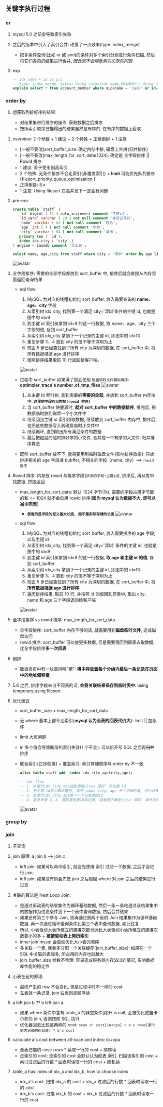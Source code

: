 ## 关键字执行过程

### or

1. mysql 5.0 之前会导致索引失效
2. 之后的版本中引入了索引合并: 改善了一点效率(type: index_merge)

   - 把多条件查询(比如 or 或 and)的条件对多个索引分别进行条件扫描, 然后将它们各自的结果进行合并, _因此就不会导致索引失效的问题_

3. exp

   ```sql
   -- idx_name + id is pri
   -- type: index_merge, extra: Using union(idx_name,PRIMARY); Using where
   explain select * from account_member where nickname = 'zack' or id=9;
   ```

### order by

0. 想获取到排好序的结果:

   - 对结果集进行排序的操作: 获取数据之后排序
   - 按照索引顺序扫描得出的结果自然是有序的: 在有序的数据上截取

1. overview: 2 个参数 + 1 建议 + 2 个特殊 + 正排倒排 + 1 注意

   - [一般不要改]sort_buffer_size: 确定内存中排, 磁盘上外排{归并排序}
   - [一般不要改]max_length_for_sort_data(1024): 确定是 全字段排序 || Rowid 排序
   - 1 建议: 善于使用副高索引
   - 2 个特殊: 无条件排序不会走索引{非覆盖索引} + **limit** 可能优先队列排序{filesort_priority_queue_optimization }
   - 正排倒排: 8.x
   - 1 注意: Using filesort 在高并发下一定会有问题

2. pre-env

   ```sql
   create table `staff` (
      `id` bigint ( 11 ) auto_increment comment '主键id',
      `id_card` varchar ( 20 ) not null comment '身份证号码',
      `name` varchar ( 64 ) not null comment '姓名',
      `age` int ( 4 ) not null comment '年龄',
      `city` varchar ( 64 ) not null comment '城市',
      primary key ( `id`),
      index idx_city ( `city` )
   ) engine = innodb comment '员工表';

   select name, age,city from staff where city = '深圳' order by age limit 10;
   ```

   ![avatar](/static/image/db/mysql-key-orderby-data.png)

3. 全字段排序: 需要的全部字段都放到 sort_buffer 中, 排序后就会直接从内存里面返回查询结果

   - sql flow

     1. MySQL 为对应的线程初始化 sort_buffer, 放入需要查询的 **name、age、city** 字段
     2. 从索引树 idx_city, 找到第一个满足 city='深圳’条件的主键 id, 也就是图中的 id=9
     3. 到主键 id 索引树拿到 id=9 的这一行数据, 取 name、age、city 三个字段的值, 存到 sort_buffer
     4. 从索引树 idx_city 拿到下一个记录的主键 id, 即图中的 id=13
     5. 重复步骤 3、4 直到 city 的值不等于深圳为止
     6. 前面 5 步已经查找到了所有 city 为深圳的数据, 在 sort_buffer 中, 将所有数据根据 age 进行排序
     7. 按照排序结果取前 10 行返回给客户端。

     ![avatar](/static/image/db/mysql-key-orderby-mem-flow.png)

   - 过程中 sort_buffer 如果满了则会使用 `磁盘临时文件辅助排序`: **optimzier_trace's number_of_tmp_files**
     ![avatar](/static/image/db/mysql-key-orderby-optra-disk.png)

     1. 从主键 Id 索引树, 拿到需要的**需要的全部**, 并放到 sort_buffer 内存块中: **`这里的字段可以控制(rowid 排序)`**
     2. 当 sort_buffer 快要满时, **就对 sort_buffer 中的数据排序**, 排完后, 把数据临时放到磁盘一个小文件中
     3. 继续回到主键 id 索引树取数据, 继续放到 sort_buffer 内存中, 排序后, 也把这些数据写入到磁盘临时小文件中
     4. 继续循环, 直到取出所有满足条件的数据
     5. 最后把磁盘的临时排好序的小文件, 合并成一个有序的大文件: 归并排序算法

   - 既然 sort_buffer 放不下, 就需要用到临时磁盘文件{影响排序效率}: 只放排序相关的 age 字段进 bubffer, 不相关的字段（name, city）==> `rowid 排序`

4. Rowid 排序: 内存放 rowid 与排序字段{`排序的字段+主键id`}, 排序后, 再从库中找数据, 拼接返回

   - max_length_for_sort_data: 默认 1024 字节(1k), 需要的字段占用字节数的和 <= 1024 就不会启用 rowid 排序{**因为 mysql 认为数据不大, 却可以减少回表**}

     - **`使用的是字段的定义最大长度, 而不是实际存储的长度`**
       ![avatar](/static/image/db/mysql-key-orderby-optra-rowid.png)

   - sql flow

     1. MySQL 为对应的线程初始化 sort_buffer, 放入需要排序的 age 字段, 以及主键 id
     2. 从索引树 idx_city, 找到第一个满足 city='深圳' 条件的主键 id, 也就是图中的 id=9
     3. 到主键 id 索引树拿到 id=9 的这一行数据, **取 age 和主键 id 的值**, 存到 sort_buffer
     4. 从索引树 idx_city 拿到下一个记录的主键 id, 即图中的 id=13
     5. 重复步骤 3、4 直到 city 的值不等于深圳为止
     6. 前面 5 步已经查找到了所有 city 为深圳的数据, 在 sort_buffer 中, 将**所有数据根据 age 进行排序**
     7. 遍历排序结果, 取前 10 行, 并按照 id 的值回到原表中, 取出 city、name 和 age 三个字段返回给客户端

     ![avatar](/static/image/db/mysql-key-orderby-rowid.png)

5. 全字段排序 vs rowid 排序: max_length_for_sort_data

   - 全字段排序: sort_buffer 内存不够的话, 就需要用到**磁盘临时文件**, 造成磁盘访问
   - rowid 排序: sort_buffer 可以放更多数据, 但是需要再回到原表去取数据, 比全字段排序**多一次回表**

6. 倒排

   - 数据页页中有一块空间叫"槽": **槽中存放着每个分组内最后一条记录在页面中的地址偏移量**

7. 5.6 之后, 排序字段来自不同表的话, **会将关联结果保存到临时表中**: using temporary;using filesort
8. 优化建议

   - sort_buffer_size + max_length_for_sort_data
   - 无 where 基本上都不走索引{**mysql 认为全表的回表代价大**}: limit || 加条件
   - limit 大页问题
   - in 多个值会导致断层的索引失效{1 个不会}: 可以拆开写 SQL 之后再~~归并~~排序
   - 联合索引{正排倒排} + 覆盖索引: 索引存储顺序与 order by 不一致

     ```sql
     alter table staff add  index idx_city_age(city,age);

     -- sql flow
     -- 1. 从索引idx_city_age找到满足city='深圳’ 的主键 id
     -- 2. 到主键 id索引取出整行, 拿到 name、city、age 三个字段的值, 作为结果集的一部分直接返回
     -- 3. 从索引idx_city_age取下一个记录主键id
     -- 4. 重复步骤 2、3, 直到查到第10条记录, 或者是不满足city='深圳' 条件时循环结束
     ```

     ![avatar](/static/image/db/mysql-key-orderby-opt-flowr.png)

### group by

### join

1. 子查询
2. join 原理: a join b --> join c

   - left join: 如果可以命中索引, 就会先使用 索引 过滤一下数据, 之后才会进行 join;
   - left join: 如果没有则会先做 join 之后根据 where 对 join 之后的结果进行过滤

3. 关联的算法是 Nest Loop Join:

   - 是通过驱动表的结果集作为循环基础数据, 然后一条一条地通过该结果集中的数据作为过滤条件到下一个表中查询数据, 然后合并结果
   - 如果还有第三个参与 Join, 则再通过前两个表的 Join 结果集作为循环基础数据, 再一次通过循环查询条件到第三个表中查询数据, 如此往复
   - 所以, 小表驱动大表所建立的连接次数也远比大表驱动小表所建立的连接次数要小的多 + **被被驱动表上简历索引**
   - inner join mysql 会自动优化大小表的顺序
   - 多关联一个表, 就会多分配一个关联缓存(join_buffer_size): 如果在一个 SQL 中关联的表越多, 所占用的内存也就越大
   - join_buffer_size 参数不合理: 容易造成服务器内存溢出的情况, 影响数据库性能的稳定性

4. 小表在前的原理:

   - 最终产生的 row 不会变化, 但是过程中时不一样的 cost
   - 左表就一条记录, join 右表则是顺序读

5. a left join b ?? b left join a

   - 如果 where 条件中含有 table_b 的非空条件[除开 is null] 会被优化成笛卡尔积的 join, 否则按照 SQL 执行
   - 优化器回去比较这两种的 cost: `scan a' cost[io+cpu] + a's rows[某个地方记录的近似值] * b's cost`

6. calculate a's cost between all-scan and index: io+cpu

   - 全表扫描的 cost: rows \* 读取一行的 cost + 顺序读
   - 走索引的 cost: 走索引的 cost 会默认认为回表 索引, 扫描该索引的 cost + 索引过滤后的行数 \* 回表时读取一行的 cost + 随机读

7. table_a has index of idx_a and idx_b, how to choose index

   - idx_a's cost: 扫描 idx_a 的 cost + idx_a 过滤后的行数 \* 回表时读取一行的 cost
   - idx_b's cost: 扫描 idx_b 的 cost + idx_b 过滤后的行数 \* 回表时读取一行的 cost
